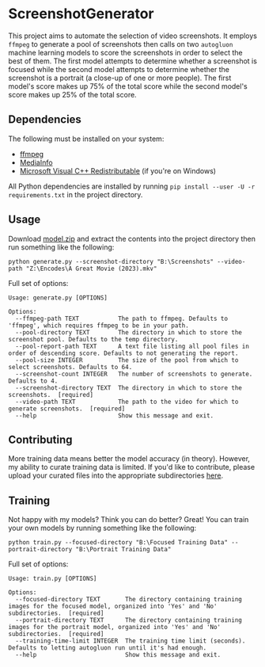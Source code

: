 # ScreenshotGenerator
This project aims to automate the selection of video screenshots. It employs `ffmpeg` to generate a pool of screenshots then calls on two `autogluon` machine learning models to score the screenshots in order to select the best of them. The first model attempts to determine whether a screenshot is focused while the second model attempts to determine whether the screenshot is a portrait (a close-up of one or more people). The first model's score makes up 75% of the total score while the second model's score makes up 25% of the total score.

## Dependencies
The following must be installed on your system:
- [ffmpeg](https://ffmpeg.org/download.html)
- [MediaInfo](https://mediaarea.net/en/MediaInfo)
- [Microsoft Visual C++ Redistributable](https://learn.microsoft.com/en-US/cpp/windows/latest-supported-vc-redist) (if you're on Windows)

All Python dependencies are installed by running `pip install --user -U -r requirements.txt` in the project directory.

## Usage
Download [model.zip](https://drive.google.com/file/d/1oRFO0fW-fmFn-CfsdvQqNTqQgU2gaQ0B/view?usp=sharing) and extract the contents into the project directory then run something like the following:
```
python generate.py --screenshot-directory "B:\Screenshots" --video-path "Z:\Encodes\A Great Movie (2023).mkv"
```

Full set of options:
```
Usage: generate.py [OPTIONS]

Options:
  --ffmpeg-path TEXT           The path to ffmpeg. Defaults to 'ffmpeg', which requires ffmpeg to be in your path.
  --pool-directory TEXT        The directory in which to store the screenshot pool. Defaults to the temp directory.
  --pool-report-path TEXT      A text file listing all pool files in order of descending score. Defaults to not generating the report.
  --pool-size INTEGER          The size of the pool from which to select screenshots. Defaults to 64.
  --screenshot-count INTEGER   The number of screenshots to generate. Defaults to 4.
  --screenshot-directory TEXT  The directory in which to store the screenshots.  [required]
  --video-path TEXT            The path to the video for which to generate screenshots.  [required]
  --help                       Show this message and exit.
```

## Contributing
More training data means better the model accuracy (in theory). However, my ability to curate training data is limited. If you'd like to contribute, please upload your curated files into the appropriate subdirectories [here](https://drive.google.com/drive/folders/1LW7msqJ2T2KSFQoxo_CJ2tpRrIk3PIxP?usp=share_link).

## Training
Not happy with my models? Think you can do better? Great! You can train your own models by running something like the following:
```
python train.py --focused-directory "B:\Focused Training Data" --portrait-directory "B:\Portrait Training Data"
```

Full set of options:
```
Usage: train.py [OPTIONS]

Options:
  --focused-directory TEXT       The directory containing training images for the focused model, organized into 'Yes' and 'No' subdirectories.  [required]
  --portrait-directory TEXT      The directory containing training images for the portrait model, organized into 'Yes' and 'No' subdirectories.  [required]
  --training-time-limit INTEGER  The training time limit (seconds). Defaults to letting autogluon run until it's had enough.
  --help                         Show this message and exit.
```